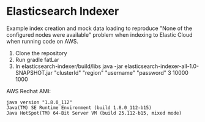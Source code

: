 #  Elasticsearch Indexer

Example index creation and mock data loading to reproduce "None of the configured nodes were available" problem when indexing to Elastic Cloud when running code on AWS.

1. Clone the repository
2. Run gradle fatLar
3. In elasticsearch-indexer/build/libs java -jar elasticsearch-indexer-all-1.0-SNAPSHOT.jar "clusterId" "region" "username" "password" 3 10000 1000


AWS Redhat AMI:

	java version "1.8.0_112"
	Java(TM) SE Runtime Environment (build 1.8.0_112-b15)
	Java HotSpot(TM) 64-Bit Server VM (build 25.112-b15, mixed mode)